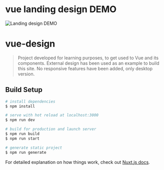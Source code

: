 # vue landing design DEMO

![Landing design DEMO](demo/landing_demo.gif)

# vue-design

> Project developed for learning purposes, to get used to Vue and its components.
External design has been used as an example to build this site. No responsive features have been added, only desktop version.

## Build Setup

```bash
# install dependencies
$ npm install

# serve with hot reload at localhost:3000
$ npm run dev

# build for production and launch server
$ npm run build
$ npm run start

# generate static project
$ npm run generate
```

For detailed explanation on how things work, check out [Nuxt.js docs](https://nuxtjs.org).
